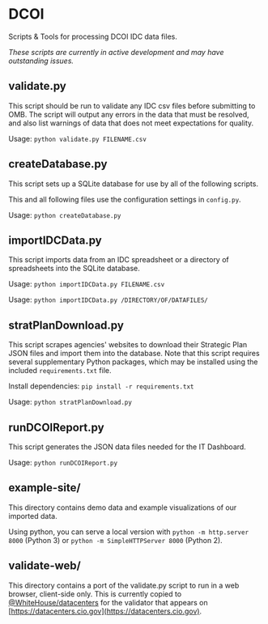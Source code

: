 # DCOI
Scripts &amp; Tools for processing DCOI IDC data files.

_These scripts are currently in active development and may have
outstanding issues._

## validate.py

This script should be run to validate any IDC csv files before submitting to
OMB. The script will output any errors in the data that must be resolved,
and also list warnings of data that does not meet expectations for quality.

Usage: `python validate.py FILENAME.csv`


## createDatabase.py

This script sets up a SQLite database for use by all of the following scripts.

This and all following files use the configuration settings in `config.py`.

Usage: `python createDatabase.py`


## importIDCData.py

This script imports data from an IDC spreadsheet or a directory of spreadsheets
into the SQLite database.

Usage: `python importIDCData.py FILENAME.csv`

Usage: `python importIDCData.py /DIRECTORY/OF/DATAFILES/`


## stratPlanDownload.py

This script scrapes agencies' websites to download their Strategic Plan JSON
files and import them into the database.  Note that this script requires
several supplementary Python packages, which may be installed using the
included `requirements.txt` file.

Install dependencies: `pip install -r requirements.txt`

Usage: `python stratPlanDownload.py`


## runDCOIReport.py

This script generates the JSON data files needed for the IT Dashboard.

Usage: `python runDCOIReport.py`


## example-site/

This directory contains demo data and example visualizations of our imported
data.

Using python, you can serve a local version with `python -m http.server 8000`
(Python 3) or `python -m SimpleHTTPServer 8000` (Python 2).

## validate-web/

This directory contains a port of the validate.py script to run in a web browser, client-side only.  This is currently copied to [@WhiteHouse/datacenters](https://github.com/WhiteHouse/datacenters) for the validator that appears on [https://datacenters.cio.gov](https://datacenters.cio.gov).
